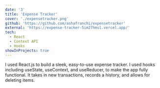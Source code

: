 ```yaml
---
date: '3'
title: 'Expense Tracker'
cover: './expensetracker.png'
github: 'https://github.com/ashafranchi/expensetracker'
external: 'https://expense-tracker-5im27hmsl.vercel.app/'
tech:
  - React
  - Context API
  - Hooks
showInProjects: true
---
```


I used React.js to build a sleek, easy-to-use expense tracker. I used hooks including useState, useContext, and useReducer, to make the app fully functional. It takes in new transactions, records a history, and allows for deleting items.
